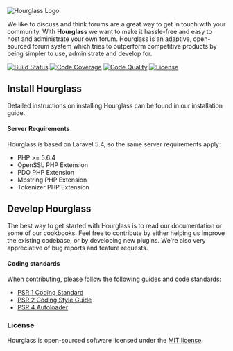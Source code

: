 ![Hourglass Logo](http://i.imgur.com/fMJgiHW.jpg?2)

We like to discuss and think forums are a great way to get in touch with your community.
With **Hourglass** we want to make it hassle-free and easy to host and administrate your own forum.
Hourglass is an adaptive, open-sourced forum system which tries to outperform competitive products by being simpler to use, administrate and develop for.

[![Build Status](https://img.shields.io/travis/hourglass/hourglass.svg?style=flat-square)](https://travis-ci.org/hourglass/hourglass)
[![Code Coverage](https://img.shields.io/codacy/coverage/3b1f2c5b9cd04984814d914bcbfaff1b.svg?style=flat-square)](https://www.codacy.com/app/hourglass/hourglass/dashboard)
[![Code Quality](https://img.shields.io/codacy/grade/3b1f2c5b9cd04984814d914bcbfaff1b.svg?style=flat-square)](https://www.codacy.com/app/hourglass/hourglass/dashboard)
[![License](https://img.shields.io/packagist/l/hourglass/hourglass.svg?style=flat-square)](https://opensource.org/licenses/MIT)

## Install Hourglass
Detailed instructions on installing Hourglass can be found in our installation guide.

#### Server Requirements
Hourglass is based on Laravel 5.4, so the same server requirements apply:

- PHP >= 5.6.4
- OpenSSL PHP Extension
- PDO PHP Extension
- Mbstring PHP Extension
- Tokenizer PHP Extension

## Develop Hourglass
The best way to get started with Hourglass is to read our documentation or some of our cookbooks. Feel free to contribute by either helping us improve the existing codebase, or by developing new plugins. We're also very appreciative of bug reports and feature requests.

#### Coding standards
When contributing, please follow the following guides and code standards:

* [PSR 1 Coding Standard](https://github.com/php-fig/fig-standards/blob/master/accepted/PSR-1-basic-coding-standard.md)
* [PSR 2 Coding Style Guide](https://github.com/php-fig/fig-standards/blob/master/accepted/PSR-2-coding-style-guide.md)
* [PSR 4 Autoloader](https://github.com/php-fig/fig-standards/blob/master/accepted/PSR-4-autoloader.md)

### License
Hourglass is open-sourced software licensed under the [MIT license](http://opensource.org/licenses/MIT).
